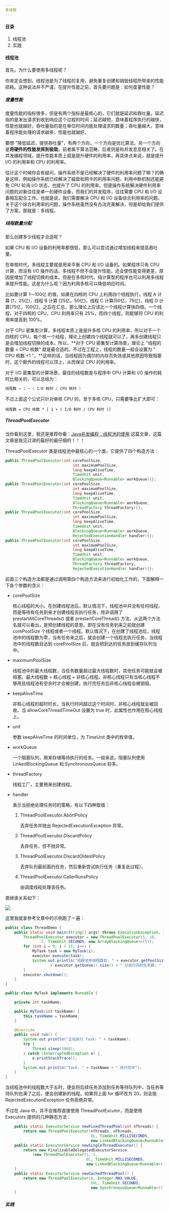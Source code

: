```yaml
---
多线程
---
```

#### 目录
1. 线程池
2. 实践
#### 线程池

首先，为什么要使用多线程呢？

你肯定会想到，线程池是为了线程的复用，避免重复创建和销毁线程所带来的性能损耗。这种说法并不严谨，在提升性能之前，首先要问题是：如何度量性能？

##### 度量性能

度量性能的指标很多，但是有两个指标是最核心的，它们就是延迟和吞吐量。延迟指的是发出请求到收到响应这个过程的时间；延迟越短，意味着程序执行的越快，性能也就越好。吞吐量指的是在单位时间内能处理请求的数量；吞吐量越大，意味着程序能处理的请求越多，性能也就越好。

要想 "降低延迟，提供吞吐量"，有两个方向，一个方向是优化算法，另一个方向是**将硬件的性能发挥到极致**。前者属于算法范畴，后者则是和并发息息相关了。在并发编程领域，提升性能本质上就是提升硬件的利用率，再具体点来说，就是提升 I/O 的利用率和 CPU 的利用率。

估计这个时候你会有疑问，操作系统不是已经解决了硬件的利用率问题了嘛？的确是这样，例如操作系统已经解决了磁盘和网卡的利用率问题，利用中断机制还能避免 CPU 轮询 I/O 状态，也提升了 CPU 的利用率。但是操作系统解决硬件利用率问题的对象往往是单一的硬件设备，而我们的并发程序，往往需要 CPU 和 I/O 设备相互配合工作。也就是说，我们需要解决 CPU 和 I/O 设备综合利用率的问题。关于这个综合利用率的问题，操作系统虽然没有办法完美解决，但是却给我们提供了方案，那就是：多线程。

##### 线程数量分配

那么创建多少线程才合适呢？

如果 CPU 和 I/O 设备的利用率都很低，那么可以尝试通过增加线程来提高吞吐量。

在单核时代，多线程主要就是用来平衡 CPU 和 I/O 设备的。如果程序只有 CPU 计算，而没有 I/O 操作的话，多线程不但不会提升性能，还会使性能变得更差，原因是增加了线程切换的成本。但是在多核时代，纯计算型的程序也可以利用多线程来提升性能。这是为什么呢？因为利用多核可以降低响应时间。

比如要计算 1～100亿 的值，如果在四核的 CPU 上利用四个线程执行，线程 A 计算 [1，25亿)，线程 B 计算 [25亿，50亿)，线程 C 计算[50亿，75亿)，线程 D 计算[75亿，100亿]，之后在汇总，那么理论上应该比一个线程计算快四倍。一个线程，对于四核的 CPU，CPU 利用率只有 25%，而四个线程，则能够将 CPU 的利用率提高到 100%。

对于 CPU 密集型计算，多线程本质上是提升多核 CPU 的利用率，所以对于一个四核的 CPU，每个核一个线程，理论上创建四个线程就可以了，再多创建线程只是会增加线程切换的成本。所以，**对于 CPU 密集型计算场景，理论上 "线程的数量 = CPU 核数" 就是最合适的。不过在工程上，线程的数量一般会设置为 " CPU 核数 +1 "。**这样的话，当线程因为偶尔的内存页失效或其他原因导致阻塞时，这个额外的线程可以顶上，从而保证 CPU 的利用率。

对于 I/O 密集型的计算场景，最佳的线程数是与程序中 CPU 计算和 I/O 操作的耗时比相关的，可以总结为：

```java
线程数 = 1 + ( I/O 耗时 / CPU 耗时 )
```

不过上面这个公式只针对单核 CPU 的，至于多核 CPU，只需要等比扩大即可：

```
线程数 = CPU 核数 * [ 1 + ( I/O 耗时 / CPU 耗时 )]
```

##### ThreadPoolExecutor

当你看到这里，我还是推荐你看：[Java并发编程：线程池的使用](https://www.cnblogs.com/dolphin0520/p/3932921.html) 这篇文章，这篇文章是我见过讲的最好的最仔细的！！！

ThreadPoolExecutor 类是线程池中最核心的一个类，它提供了四个构造方法：

```java
public ThreadPoolExecutor(int corePoolSize,
                              int maximumPoolSize,
                              long keepAliveTime,
                              TimeUnit unit,
                              BlockingQueue<Runnable> workQueue){};
public ThreadPoolExecutor(int corePoolSize,
                              int maximumPoolSize,
                              long keepAliveTime,
                              TimeUnit unit,
                              BlockingQueue<Runnable> workQueue,
                              ThreadFactory threadFactory){};
public ThreadPoolExecutor(int corePoolSize,
                              int maximumPoolSize,
                              long keepAliveTime,
                              TimeUnit unit,
                              BlockingQueue<Runnable> workQueue,
                              RejectedExecutionHandler handler){};                              
public ThreadPoolExecutor(int corePoolSize,
                              int maximumPoolSize,
                              long keepAliveTime,
                              TimeUnit unit,
                              BlockingQueue<Runnable> workQueue,
                              ThreadFactory threadFactory,
                              RejectedExecutionHandler handler){};
```

前面三个构造方法都是通过调用第四个构造方法来进行初始化工作的，下面解释一下各个参数的含义：

- corePoolSize 

  核心线程的大小。在创建线程池后，默认情况下，线程池中并没有任何线程，而是等待有任务到来才创建线程去执行任务，除非调用了 prestartAllCoreThreads() 或者 prestartCoreThread() 方法，从这两个方法名就可以看出，是预创建线程的意思。即在没有任务到来之前就创建 corePoolSize 个线程或者一个线程。默认情况下，在创建了线程池后，线程池中的线程数为零，当有任务来之后，就会创建一个线程去执行任务，当线程池中的线程数目达到 corePoolSize 后，就会把到达的任务放到缓存队列当中。

- maximumPoolSize

  线程池中的最大线程数，当任务数量超过最大线程数时，其他任务可能就会被阻塞。最大线程数 = 核心线程 + 非核心线程。非核心线程只有当核心线程不够用且线程池有空余时才会被创建，执行完任务后非核心线程会被销毁。

- keepAliveTime

  非核心线程的超时时长，当执行时间超过这个时间时，非核心线程就会被回收。当 allowCoreThreadTimeOut 设置为 true 时，此属性也作用在核心线程上。

- unit

  参数 keepAliveTime 的时间单位，为 TimeUnit 类中的枚举值。

- workQueue

  一个阻塞队列，用来存储等待执行的任务。一般来说，阻塞队列使用 LinkedBlockingQueue 和 SynchronousQueue 较多。

- threadFactory

  线程工厂，主要用来创建线程。

- handler

  表示当拒绝处理任务时的策略，有以下四种取值：

  1. ThreadPoolExecutor.AbortPolicy

     丢弃任务并抛出 RejectedExecutionException 异常。

  2. ThreadPoolExecutor.DiscardPolicy

     丢弃任务，但不抛异常。

  3. ThreadPoolExecutor.DiscardOldestPolicy

     丢弃队列最前面的任务，然后重新尝试执行任务（重复此过程）。

  4. ThreadPoolExecutor.CallerRunsPolicy

     由调度线程处理该任务。

类继承关系如下：

![](https://i.loli.net/2019/03/26/5c9981d2230e8.png)

这里我就拿参考文章中的示例跑了一遍：

```java
public class ThreadDemo {
    public static void main(String[] args) throws ExecutionException, InterruptedException {
        ThreadPoolExecutor executor = new ThreadPoolExecutor(5, 10,
                2, TimeUnit.SECONDS, new ArrayBlockingQueue<>(5));
        for (int i = 0; i < 15; i++) {
            MyTask task = new MyTask(i);
            executor.execute(task);
            System.out.println("线程池中线程数目: " + executor.getPoolSize() + " 队列中等待执行的任务数: "
                    + executor.getQueue().size() + " 已执行完的任务数: " + executor.getCompletedTaskCount());
        }
        executor.shutdown();
    }
}

public class MyTask implements Runnable {

    private int taskName;

    public MyTask(int taskName) {
        this.taskName = taskName;
    }

    @Override
    public void run() {
        System.out.println("正在执行 Task: " + taskName);
        try {
            Thread.sleep(3000);
        } catch (InterruptedException e) {
            e.printStackTrace();
        }
        System.out.println("Task: " + taskName + " 执行完毕");
    }
}
```

当线程池中的线程数大于五时，便会将后续任务添加到任务等待队列中，当任务等待队列也满了之后，便会创建新的线程。如果将上面 for 循环改为 20，则会抛 RejectedExecutionException 任务拒绝异常。

不过在 Java 中，并不会推荐直接使用 ThreadPoolExcutor，而是使用 Executors 提供的几种静态方法：

```java
    public static ExecutorService newFixedThreadPool(int nThreads) {
        return new ThreadPoolExecutor(nThreads, nThreads,
                                      0L, TimeUnit.MILLISECONDS,
                                      new LinkedBlockingQueue<Runnable>());
    public static ExecutorService newSingleThreadExecutor() {
        return new FinalizableDelegatedExecutorService
            (new ThreadPoolExecutor(1, 1,
                                    0L, TimeUnit.MILLISECONDS,
                                    new LinkedBlockingQueue<Runnable>()));
    }
    public static ExecutorService newCachedThreadPool() {
        return new ThreadPoolExecutor(0, Integer.MAX_VALUE,
                                      60L, TimeUnit.SECONDS,
                                      new SynchronousQueue<Runnable>());
    }
```
##### 实践
